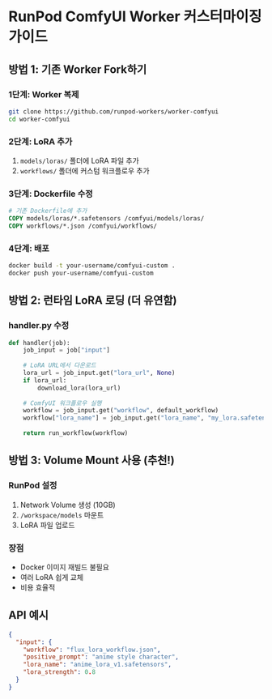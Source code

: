# RunPod ComfyUI Worker 커스터마이징 가이드

## 방법 1: 기존 Worker Fork하기

### 1단계: Worker 복제
```bash
git clone https://github.com/runpod-workers/worker-comfyui
cd worker-comfyui
```

### 2단계: LoRA 추가
1. `models/loras/` 폴더에 LoRA 파일 추가
2. `workflows/` 폴더에 커스텀 워크플로우 추가

### 3단계: Dockerfile 수정
```dockerfile
# 기존 Dockerfile에 추가
COPY models/loras/*.safetensors /comfyui/models/loras/
COPY workflows/*.json /comfyui/workflows/
```

### 4단계: 배포
```bash
docker build -t your-username/comfyui-custom .
docker push your-username/comfyui-custom
```

## 방법 2: 런타임 LoRA 로딩 (더 유연함)

### handler.py 수정
```python
def handler(job):
    job_input = job["input"]
    
    # LoRA URL에서 다운로드
    lora_url = job_input.get("lora_url", None)
    if lora_url:
        download_lora(lora_url)
    
    # ComfyUI 워크플로우 실행
    workflow = job_input.get("workflow", default_workflow)
    workflow["lora_name"] = job_input.get("lora_name", "my_lora.safetensors")
    
    return run_workflow(workflow)
```

## 방법 3: Volume Mount 사용 (추천!)

### RunPod 설정
1. Network Volume 생성 (10GB)
2. `/workspace/models` 마운트
3. LoRA 파일 업로드

### 장점
- Docker 이미지 재빌드 불필요
- 여러 LoRA 쉽게 교체
- 비용 효율적

## API 예시
```json
{
  "input": {
    "workflow": "flux_lora_workflow.json",
    "positive_prompt": "anime style character",
    "lora_name": "anime_lora_v1.safetensors",
    "lora_strength": 0.8
  }
}
```